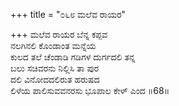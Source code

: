+++
title = "೦೬೮ ಮಲೆವ ರಾಯರ"

+++
ಮಲೆವ ರಾಯರ ಬೆನ್ನ ಕಪ್ಪವ  
ನಲಗಿನಲಿ ಕೊಂಡಾಂತ ಮನ್ನೆಯ   
ಕುಲದ ತಲೆ ಚೆಂಡಾಡಿ ಗಡಿಗಳ ದುರ್ಗದಲಿ ತನ್ನ  
ಬಲು ಸಚಿವರನು ನಿಲ್ಲಿಸಿ ತಾ ಪುರ  
ದಲಿ ವಿನೋದದಲಿರುತ ಹರುಷದ  
ಲಿಳೆಯ ಪಾಲಿಸುವವನರಸು ಭೂಪಾಲ ಕೇಳ್ ಎಂದ     ॥68॥